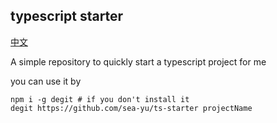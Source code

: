 ## typescript starter 
[中文](./README_ZH-CN.md )

A simple repository to quickly start a typescript project for me

you can use it by 

```shell
npm i -g degit # if you don't install it
degit https://github.com/sea-yu/ts-starter projectName
```
